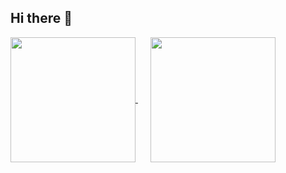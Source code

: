 ## Hi there 👋

<a href="https://github-readme-stats.vercel.app/api?username=tiagofcvale&show_icons=true&theme=transparent" style="margin-right: 20px;">
  <img height="200" align="center" src="https://github-readme-stats.vercel.app/api?username=tiagofcvale&show_icons=true&theme=transparent" />
</a>
<a href="https://github.com/tiagofcvale/convoychat">
  <img height="200" align="center" src="https://github-readme-stats.vercel.app/api/top-langs?username=tiagofcvale&layout=compact&langs_count=8&card_width=320&theme=transparent" />
</a>
